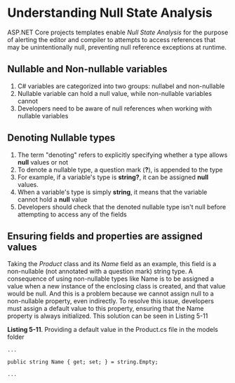 # Understanding Null State Analysis

ASP.NET Core projects templates enable *Null State Analysis* for the purpose of alerting the editor and compiler to attempts to access references that may be unintentionally null, preventing null reference exceptions at runtime.

## Nullable and Non-nullable variables

1. C# variables are categorized into two groups: nullabel and non-nullable
2. Nullable variable can hold a null value, while non-nullable variables cannot
3. Developers need to be aware of null references when working with nullable variables

## Denoting Nullable types

1. The term "denoting" refers to explicitly specifying whether a type allows **null** values or not
2. To denote a nullable type, a question mark (**?**), is appended to the type
3. For example, if a variable's type is **string?**, it can be assigned **null** values.
4. When a variable's type is simply **string**, it means that the variable cannot hold a **null** value
5. Developers should check that the denoted nullable type isn't null before attempting to access any of the fields

## Ensuring fields and properties are assigned values

Taking the *Product* class and its *Name* field as an example, this field is a non-nullable (not annotated with a question mark) string type. A consequence of using non-nullable types like Name is to be assigned a value when a new instance of the enclosing class is created, and that value would be null. And this is a problem because we cannot assign null to a non-nullable property, even indirectly. To resolve this issue, developers must assign a default value to this property, ensuring that the Name property is always initialized. This solution can be seen in Listing 5-11

**Listing 5-11**. Providing a default value in the Product.cs file in the models folder

```
...

public string Name { get; set; } = string.Empty;

...
```